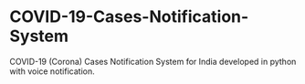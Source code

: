 # COVID-19-Cases-Notification-System
COVID-19 (Corona) Cases Notification System for India developed in python with voice notification.
